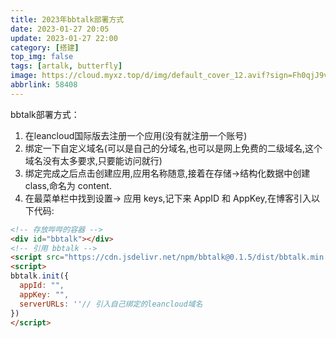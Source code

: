 ```yaml
---
title: 2023年bbtalk部署方式
date: 2023-01-27 20:05
update: 2023-01-27 22:00
category: [搭建]
top_img: false
tags: [artalk, butterfly]
image: https://cloud.myxz.top/d/img/default_cover_12.avif?sign=Fh0qjJ9vC0ggdUzVfIA6NxMOnaSx7pnhVfAzHm45oOs=:0
abbrlink: 58408
---
```

bbtalk部署方式：
1. 在leancloud国际版去注册一个应用(没有就注册一个账号)
2. 绑定一下自定义域名(可以是自己的分域名,也可以是网上免费的二级域名,这个域名没有太多要求,只要能访问就行)
3. 绑定完成之后点击创建应用,应用名称随意,接着在存储→结构化数据中创建 class,命名为 content.
4. 在最菜单栏中找到设置-> 应用 keys,记下来 AppID 和 AppKey,在博客引入以下代码:
``` html
<!-- 存放哔哔的容器 -->
<div id="bbtalk"></div>
<!-- 引用 bbtalk -->
<script src="https://cdn.jsdelivr.net/npm/bbtalk@0.1.5/dist/bbtalk.min.js"></script>
<script>
bbtalk.init({
  appId: "",
  appKey: "",
  serverURLs: ''// 引入自己绑定的leancloud域名
})
</script>
```